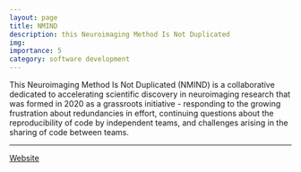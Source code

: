 ```yaml
---
layout: page
title: NMIND
description: this Neuroimaging Method Is Not Duplicated
img: 
importance: 5
category: software development
---
```


This Neuroimaging Method Is Not Duplicated (NMIND) is a collaborative dedicated to accelerating scientific discovery in neuroimaging research that was formed in 2020 as a grassroots initiative - responding to the growing frustration about redundancies in effort, continuing questions about the reproducibility of code by independent teams, and challenges arising in the sharing of code between teams.

---

[Website](https://www.nmind.org/)
